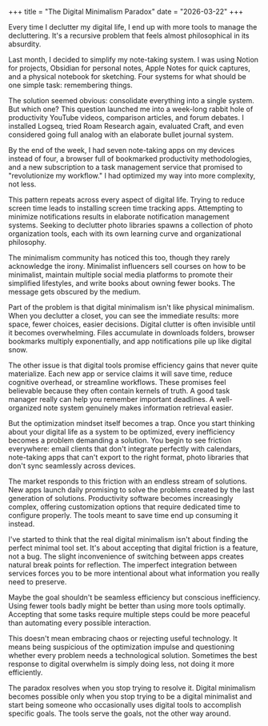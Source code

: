 +++
    title = "The Digital Minimalism Paradox"
    date = "2026-03-22"
+++

Every time I declutter my digital life, I end up with more tools to manage the decluttering. It's a recursive problem that feels almost philosophical in its absurdity.

Last month, I decided to simplify my note-taking system. I was using Notion for projects, Obsidian for personal notes, Apple Notes for quick captures, and a physical notebook for sketching. Four systems for what should be one simple task: remembering things.

The solution seemed obvious: consolidate everything into a single system. But which one? This question launched me into a week-long rabbit hole of productivity YouTube videos, comparison articles, and forum debates. I installed Logseq, tried Roam Research again, evaluated Craft, and even considered going full analog with an elaborate bullet journal system.

By the end of the week, I had seven note-taking apps on my devices instead of four, a browser full of bookmarked productivity methodologies, and a new subscription to a task management service that promised to "revolutionize my workflow." I had optimized my way into more complexity, not less.

This pattern repeats across every aspect of digital life. Trying to reduce screen time leads to installing screen time tracking apps. Attempting to minimize notifications results in elaborate notification management systems. Seeking to declutter photo libraries spawns a collection of photo organization tools, each with its own learning curve and organizational philosophy.

The minimalism community has noticed this too, though they rarely acknowledge the irony. Minimalist influencers sell courses on how to be minimalist, maintain multiple social media platforms to promote their simplified lifestyles, and write books about owning fewer books. The message gets obscured by the medium.

Part of the problem is that digital minimalism isn't like physical minimalism. When you declutter a closet, you can see the immediate results: more space, fewer choices, easier decisions. Digital clutter is often invisible until it becomes overwhelming. Files accumulate in downloads folders, browser bookmarks multiply exponentially, and app notifications pile up like digital snow.

The other issue is that digital tools promise efficiency gains that never quite materialize. Each new app or service claims it will save time, reduce cognitive overhead, or streamline workflows. These promises feel believable because they often contain kernels of truth. A good task manager really can help you remember important deadlines. A well-organized note system genuinely makes information retrieval easier.

But the optimization mindset itself becomes a trap. Once you start thinking about your digital life as a system to be optimized, every inefficiency becomes a problem demanding a solution. You begin to see friction everywhere: email clients that don't integrate perfectly with calendars, note-taking apps that can't export to the right format, photo libraries that don't sync seamlessly across devices.

The market responds to this friction with an endless stream of solutions. New apps launch daily promising to solve the problems created by the last generation of solutions. Productivity software becomes increasingly complex, offering customization options that require dedicated time to configure properly. The tools meant to save time end up consuming it instead.

I've started to think that the real digital minimalism isn't about finding the perfect minimal tool set. It's about accepting that digital friction is a feature, not a bug. The slight inconvenience of switching between apps creates natural break points for reflection. The imperfect integration between services forces you to be more intentional about what information you really need to preserve.

Maybe the goal shouldn't be seamless efficiency but conscious inefficiency. Using fewer tools badly might be better than using more tools optimally. Accepting that some tasks require multiple steps could be more peaceful than automating every possible interaction.

This doesn't mean embracing chaos or rejecting useful technology. It means being suspicious of the optimization impulse and questioning whether every problem needs a technological solution. Sometimes the best response to digital overwhelm is simply doing less, not doing it more efficiently.

The paradox resolves when you stop trying to resolve it. Digital minimalism becomes possible only when you stop trying to be a digital minimalist and start being someone who occasionally uses digital tools to accomplish specific goals. The tools serve the goals, not the other way around.
